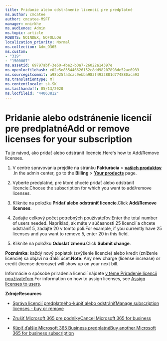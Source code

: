```yaml
---
title: Pridanie alebo odstránenie licencií pre predplatné
ms.author: cmcatee
author: cmcatee-MSFT
manager: mnirkhe
ms.audience: Admin
ms.topic: article
ROBOTS: NOINDEX, NOFOLLOW
localization_priority: Normal
ms.collection: Adm_O365
ms.custom:
- "319"
- "1500007"
ms.assetid: 69797abf-3e60-4be2-b0a7-26022a14397e
ms.openlocfilehash: e02e5e835446626152c8dd98207898de52ae6933
ms.sourcegitcommit: a98b25fa3cac9ebba983f4932881d774880aca93
ms.translationtype: MT
ms.contentlocale: sk-SK
ms.lasthandoff: 05/13/2020
ms.locfileid: "44063812"
---
```

# <a name="add-or-remove-licenses-for-your-subscription"></a><span data-ttu-id="ccbac-102">Pridanie alebo odstránenie licencií pre predplatné</span><span class="sxs-lookup"><span data-stu-id="ccbac-102">Add or remove licenses for your subscription</span></span>

<span data-ttu-id="ccbac-103">Tu je návod, ako pridať alebo odstrániť licencie.</span><span class="sxs-lookup"><span data-stu-id="ccbac-103">Here's how to Add/Remove licenses.</span></span>
  
1. <span data-ttu-id="ccbac-104">V centre spravovania prejdite na stránku **Fakturácia** \> **[vašich produktov](https://go.microsoft.com/fwlink/p/?linkid=842054)** .</span><span class="sxs-lookup"><span data-stu-id="ccbac-104">In the admin center, go to the **Billing** \> **[Your products](https://go.microsoft.com/fwlink/p/?linkid=842054)** page.</span></span>

2. <span data-ttu-id="ccbac-105">Vyberte predplatné, pre ktoré chcete pridať alebo odstrániť licencie.</span><span class="sxs-lookup"><span data-stu-id="ccbac-105">Choose the subscription for which you want to add/remove licenses.</span></span>

3. <span data-ttu-id="ccbac-106">Kliknite na položku **Pridať alebo odstrániť licencie**.</span><span class="sxs-lookup"><span data-stu-id="ccbac-106">Click **Add/Remove licenses**.</span></span>

4. <span data-ttu-id="ccbac-107">Zadajte celkový počet potrebných používateľov.</span><span class="sxs-lookup"><span data-stu-id="ccbac-107">Enter the total number of users needed.</span></span> <span data-ttu-id="ccbac-108">Napríklad, ak máte v súčasnosti 25 licencií a chcete odstrániť 5, zadajte 20 v tomto poli.</span><span class="sxs-lookup"><span data-stu-id="ccbac-108">For example, if you currently have 25 licenses and you want to remove 5, enter 20 in this field.</span></span>

5. <span data-ttu-id="ccbac-109">Kliknite na položku **Odoslať zmenu**.</span><span class="sxs-lookup"><span data-stu-id="ccbac-109">Click **Submit change**.</span></span>

<span data-ttu-id="ccbac-110">**Poznámka**: každý nový poplatok (zvýšenie licencie) alebo kredit (zníženie licencie) sa objaví na ďalší účet.</span><span class="sxs-lookup"><span data-stu-id="ccbac-110">**Note**: Any new charge (license increase) or credit (license decrease) will show up on your next bill.</span></span>

<span data-ttu-id="ccbac-111">Informácie o spôsobe priradenia licencií nájdete [v téme Priradenie licencií používateľom](https://docs.microsoft.com/microsoft-365/admin/manage/assign-licenses-to-users).</span><span class="sxs-lookup"><span data-stu-id="ccbac-111">For information on how to assign licenses, see [Assign licenses to users](https://docs.microsoft.com/microsoft-365/admin/manage/assign-licenses-to-users).</span></span>

<span data-ttu-id="ccbac-112">**Zdroje**</span><span class="sxs-lookup"><span data-stu-id="ccbac-112">**Resources**</span></span>
  
- [<span data-ttu-id="ccbac-113">Správa licencií predplatného-kúpiť alebo odstrániť</span><span class="sxs-lookup"><span data-stu-id="ccbac-113">Manage subscription licenses - buy or remove</span></span>](https://docs.microsoft.com/microsoft-365/commerce/licenses/buy-licenses)

- [<span data-ttu-id="ccbac-114">Zrušiť Microsoft 365 pre podniky</span><span class="sxs-lookup"><span data-stu-id="ccbac-114">Cancel Microsoft 365 for business</span></span>](https://support.office.com/article/Cancel-Office-365-for-business-b1bc0bef-4608-4601-813a-cdd9f746709a)

- [<span data-ttu-id="ccbac-115">Kúpiť ďalšie Microsoft 365 Business predplatné</span><span class="sxs-lookup"><span data-stu-id="ccbac-115">Buy another Microsoft 365 for business subscription</span></span>](https://support.office.com/article/Buy-another-Office-365-for-business-subscription-fab3b86c-3359-4042-8692-5d4dc7550b7c)
